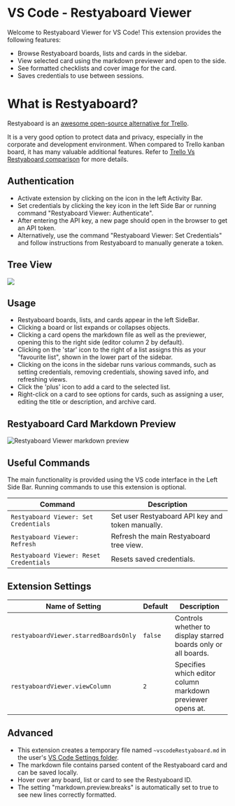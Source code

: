 # VS Code - Restyaboard Viewer

Welcome to Restyaboard Viewer for VS Code! This extension provides the following features:

- Browse Restyaboard boards, lists and cards in the sidebar.
- View selected card using the markdown previewer and open to the side.
- See formatted checklists and cover image for the card.
- Saves credentials to use between sessions.

# What is Restyaboard?

Restyaboard is an [awesome open-source alternative for Trello](http://restya.com/board).

It is a very good option to protect data and privacy, especially in the corporate and development environment. When compared to Trello kanban board, it has many valuable additional features. Refer to [Trello Vs Restyaboard comparison](https://restya.com/board/comparisons/trello-vs-restyaboard) for more details.

## Authentication

- Activate extension by clicking on the icon in the left Activity Bar.
- Set credentials by clicking the key icon in the left Side Bar or running command "Restyaboard Viewer: Authenticate".
- After entering the API key, a new page should open in the browser to get an API token.
- Alternatively, use the command "Restyaboard Viewer: Set Credentials" and follow instructions from Restyaboard to manually generate a token.

## Tree View

<img src="https://raw.githubusercontent.com/zyndaateam/vscode-restyaboard-viewer/master/images/readme/main-tree-view-markup.png">

## Usage

- Restyaboard boards, lists, and cards appear in the left SideBar.
- Clicking a board or list expands or collapses objects.
- Clicking a card opens the markdown file as well as the previewer, opening this to the right side (editor column 2 by default).
- Clicking on the 'star' icon to the right of a list assigns this as your "favourite list", shown in the lower part of the sidebar.
- Clicking on the icons in the sidebar runs various commands, such as setting credentials, removing credentials, showing saved info, and refreshing views.
- Click the 'plus' icon to add a card to the selected list.
- Right-click on a card to see options for cards, such as assigning a user, editing the title or description, and archive card.

## Restyaboard Card Markdown Preview

<img src="https://raw.githubusercontent.com/zyndaateam/vscode-restyaboard-viewer/master/images/readme/screenshot1v2-markdown-preview.png" alt="Restyaboard Viewer markdown preview">

## Useful Commands

The main functionality is provided using the VS code interface in the Left Side Bar. Running commands to use this extension is optional.

Command | Description
--- | ---
```Restyaboard Viewer: Set Credentials``` | Set user Restyaboard API key and token manually.
```Restyaboard Viewer: Refresh``` | Refresh the main Restyaboard tree view.
```Restyaboard Viewer: Reset Credentials``` | Resets saved credentials.

## Extension Settings

Name of Setting | Default | Description
--- | --- | ---
```restyaboardViewer.starredBoardsOnly``` | ```false``` | Controls whether to display starred boards only or all boards.
```restyaboardViewer.viewColumn``` | ```2``` | Specifies which editor column markdown previewer opens at.

## Advanced

- This extension creates a temporary file named `~vscodeRestyaboard.md` in the user's [VS Code Settings folder](https://code.visualstudio.com/docs/getstarted/settings#_settings-file-locations).
- The markdown file contains parsed content of the Restyaboard card and can be saved locally.
- Hover over any board, list or card to see the Restyaboard ID.
- The setting "markdown.preview.breaks" is automatically set to true to see new lines correctly formatted.
